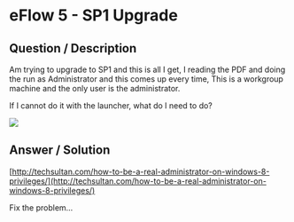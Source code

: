# **eFlow 5 - SP1 Upgrade** #

## **Question / Description** ##

Am trying to upgrade to SP1 and this is all I get,  I reading the PDF and doing the run as Administrator and this comes up every time,  This is a workgroup machine and the only user is the administrator.
 
If I cannot do it with the launcher,   what do I need to do?

![](http://i.imgur.com/MsnO3wz.jpg)


## **Answer / Solution** ##

[http://techsultan.com/how-to-be-a-real-administrator-on-windows-8-privileges/](http://techsultan.com/how-to-be-a-real-administrator-on-windows-8-privileges/)

Fix the problem…
 












